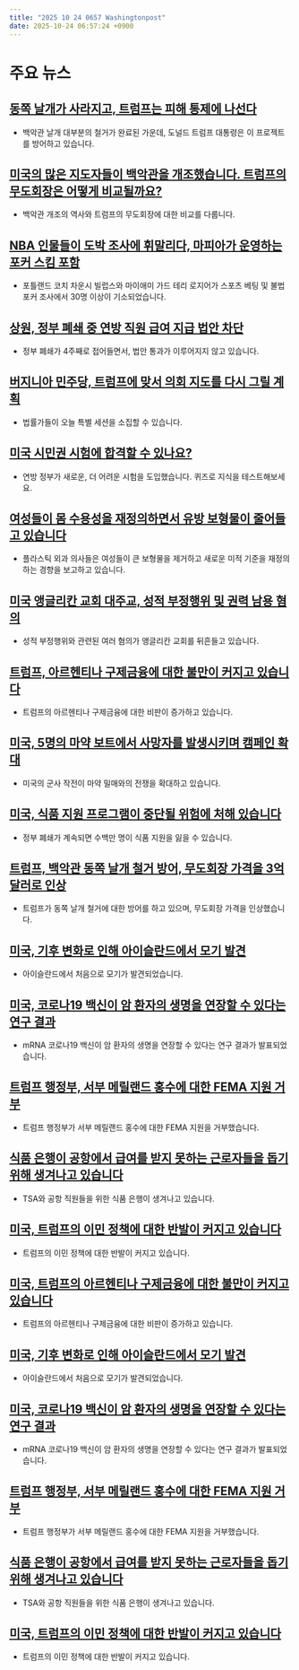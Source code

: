```yaml
---
title: "2025 10 24 0657 Washingtonpost"
date: 2025-10-24 06:57:24 +0900
---
```


# 주요 뉴스

## [동쪽 날개가 사라지고, 트럼프는 피해 통제에 나선다](https://www.washingtonpost.com/politics/2025/10/23/trump-ballroom-white-house-east-wing/)
- 백악관 날개 대부분의 철거가 완료된 가운데, 도널드 트럼프 대통령은 이 프로젝트를 방어하고 있습니다.
## [미국의 많은 지도자들이 백악관을 개조했습니다. 트럼프의 무도회장은 어떻게 비교될까요?](https://www.washingtonpost.com/politics/interactive/2025/white-house-trump-ballroom-construction-history/)
- 백악관 개조의 역사와 트럼프의 무도회장에 대한 비교를 다룹니다.
## [NBA 인물들이 도박 조사에 휘말리다, 마피아가 운영하는 포커 스킴 포함](https://www.washingtonpost.com/sports/2025/10/23/nba-chauncey-billups-terry-rozier-arrested-betting-probe/)
- 포틀랜드 코치 차운시 빌럽스와 마이애미 가드 테리 로지어가 스포츠 베팅 및 불법 포커 조사에서 30명 이상이 기소되었습니다.
## [상원, 정부 폐쇄 중 연방 직원 급여 지급 법안 차단](https://www.washingtonpost.com/business/2025/10/23/senate-blocks-bills-pay-federal-workers-during-shutdown/)
- 정부 폐쇄가 4주째로 접어들면서, 법안 통과가 이루어지지 않고 있습니다.
## [버지니아 민주당, 트럼프에 맞서 의회 지도를 다시 그릴 계획](https://www.washingtonpost.com/politics/2025/10/23/virginia-redistricting-democrats-trump/)
- 법률가들이 오늘 특별 세션을 소집할 수 있습니다.
## [미국 시민권 시험에 합격할 수 있나요?](https://www.washingtonpost.com/nation/interactive/2025/united-states-citizenship-quiz/)
- 연방 정부가 새로운, 더 어려운 시험을 도입했습니다. 퀴즈로 지식을 테스트해보세요.
## [여성들이 몸 수용성을 재정의하면서 유방 보형물이 줄어들고 있습니다](https://www.washingtonpost.com/style/2025/10/23/alyssa-milano-breast-implants-removal/)
- 플라스틱 외과 의사들은 여성들이 큰 보형물을 제거하고 새로운 미적 기준을 재정의하는 경향을 보고하고 있습니다.
## [미국 앵글리칸 교회 대주교, 성적 부정행위 및 권력 남용 혐의](https://www.washingtonpost.com/investigations/2025/10/23/anglican-church-archbishop-misconduct/)
- 성적 부정행위와 관련된 여러 혐의가 앵글리칸 교회를 뒤흔들고 있습니다.
## [트럼프, 아르헨티나 구제금융에 대한 불만이 커지고 있습니다](https://www.washingtonpost.com/politics/2025/10/23/trump-argentina-bailout-farmers/)
- 트럼프의 아르헨티나 구제금융에 대한 비판이 증가하고 있습니다.
## [미국, 5명의 마약 보트에서 사망자를 발생시키며 캠페인 확대](https://www.washingtonpost.com/national-security/2025/10/22/us-strike-pacific-colombia-drug-boat/)
- 미국의 군사 작전이 마약 밀매와의 전쟁을 확대하고 있습니다.
## [미국, 식품 지원 프로그램이 중단될 위험에 처해 있습니다](https://www.washingtonpost.com/nation/2025/10/22/government-shutdown-snap-food-stamps/)
- 정부 폐쇄가 계속되면 수백만 명이 식품 지원을 잃을 수 있습니다.
## [트럼프, 백악관 동쪽 날개 철거 방어, 무도회장 가격을 3억 달러로 인상](https://www.washingtonpost.com/politics/2025/10/22/trump-white-house-ballroom/)
- 트럼프가 동쪽 날개 철거에 대한 방어를 하고 있으며, 무도회장 가격을 인상했습니다.
## [미국, 기후 변화로 인해 아이슬란드에서 모기 발견](https://www.washingtonpost.com/climate-environment/2025/10/23/iceland-mosquitoes-climate-change/)
- 아이슬란드에서 처음으로 모기가 발견되었습니다.
## [미국, 코로나19 백신이 암 환자의 생명을 연장할 수 있다는 연구 결과](https://www.washingtonpost.com/science/2025/10/23/vaccine-cancer-covid-19-mrna/)
- mRNA 코로나19 백신이 암 환자의 생명을 연장할 수 있다는 연구 결과가 발표되었습니다.
## [트럼프 행정부, 서부 메릴랜드 홍수에 대한 FEMA 지원 거부](https://www.washingtonpost.com/dc-md-va/2025/10/23/western-maryland-floods-fema-aid/)
- 트럼프 행정부가 서부 메릴랜드 홍수에 대한 FEMA 지원을 거부했습니다.
## [식품 은행이 공항에서 급여를 받지 못하는 근로자들을 돕기 위해 생겨나고 있습니다](https://www.washingtonpost.com/travel/2025/10/23/shutdown-airports-tsa-donations/)
- TSA와 공항 직원들을 위한 식품 은행이 생겨나고 있습니다.
## [미국, 트럼프의 이민 정책에 대한 반발이 커지고 있습니다](https://www.washingtonpost.com/immigration/2025/10/23/katie-abraham-chicago-trump-immigration/)
- 트럼프의 이민 정책에 대한 반발이 커지고 있습니다.
## [미국, 트럼프의 아르헨티나 구제금융에 대한 불만이 커지고 있습니다](https://www.washingtonpost.com/politics/2025/10/23/trump-argentina-bailout-farmers/)
- 트럼프의 아르헨티나 구제금융에 대한 비판이 증가하고 있습니다.
## [미국, 기후 변화로 인해 아이슬란드에서 모기 발견](https://www.washingtonpost.com/climate-environment/2025/10/23/iceland-mosquitoes-climate-change/)
- 아이슬란드에서 처음으로 모기가 발견되었습니다.
## [미국, 코로나19 백신이 암 환자의 생명을 연장할 수 있다는 연구 결과](https://www.washingtonpost.com/science/2025/10/23/vaccine-cancer-covid-19-mrna/)
- mRNA 코로나19 백신이 암 환자의 생명을 연장할 수 있다는 연구 결과가 발표되었습니다.
## [트럼프 행정부, 서부 메릴랜드 홍수에 대한 FEMA 지원 거부](https://www.washingtonpost.com/dc-md-va/2025/10/23/western-maryland-floods-fema-aid/)
- 트럼프 행정부가 서부 메릴랜드 홍수에 대한 FEMA 지원을 거부했습니다.
## [식품 은행이 공항에서 급여를 받지 못하는 근로자들을 돕기 위해 생겨나고 있습니다](https://www.washingtonpost.com/travel/2025/10/23/shutdown-airports-tsa-donations/)
- TSA와 공항 직원들을 위한 식품 은행이 생겨나고 있습니다.
## [미국, 트럼프의 이민 정책에 대한 반발이 커지고 있습니다](https://www.washingtonpost.com/immigration/2025/10/23/katie-abraham-chicago-trump-immigration/)
- 트럼프의 이민 정책에 대한 반발이 커지고 있습니다.